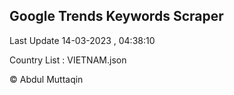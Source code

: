 

## Google Trends Keywords Scraper 
 
Last Update 14-03-2023 , 04:38:10

Country List :
VIETNAM.json



© Abdul Muttaqin 
